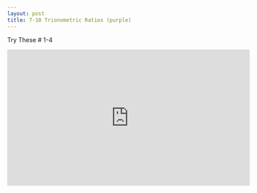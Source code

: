 ```yaml
---
layout: post
title: 7-10 Trionometric Ratios (purple)
---
```

Try These  # 1-4
<iframe width="560" height="315" src="https://www.youtube.com/embed/6-E7EZ5xyYE" frameborder="0" allowfullscreen></iframe>

